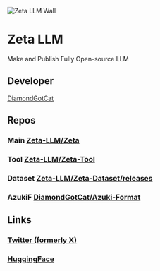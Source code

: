 ![Zeta LLM Wall](https://github.com/user-attachments/assets/9473a152-cdfb-421a-8367-e5a0ec78fd2e)

# Zeta LLM
Make and Publish Fully Open-source LLM

## Developer
[DiamondGotCat](https://github.com/DiamondGotCat/)

## Repos

### Main [Zeta-LLM/Zeta](https://github.com/Zeta-LLM/Zeta/)

### Tool [Zeta-LLM/Zeta-Tool](https://github.com/Zeta-LLM/Zeta-Tool/)

### Dataset [Zeta-LLM/Zeta-Dataset/releases](https://github.com/Zeta-LLM/Zeta-Dataset/releases/)

### AzukiF [DiamondGotCat/Azuki-Format](https://github.com/DiamondGotCat/Azuki-Format/)

## Links
### [Twitter (formerly X)](https://x.com/Zeta_LLM/) 
### [HuggingFace](https://huggingface.co/Zeta-LLM/)
